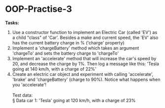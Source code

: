 # OOP-Practise-3

**Tasks:**
1. Use a constructor function to implement an Electric Car (called 'EV') as a child
"class" of 'Car'. Besides a make and current speed, the 'EV' also has the
current battery charge in % ('charge' property)
2. Implement a 'chargeBattery' method which takes an argument
'chargeTo' and sets the battery charge to 'chargeTo'
3. Implement an 'accelerate' method that will increase the car's speed by 20,
and decrease the charge by 1%. Then log a message like this: 'Tesla going at 140
km/h, with a charge of 22%'
4. Create an electric car object and experiment with calling 'accelerate',
'brake' and 'chargeBattery' (charge to 90%). Notice what happens when
you 'accelerate'! <br><br>
Test data:<br>
§ Data car 1: 'Tesla' going at 120 km/h, with a charge of 23%

